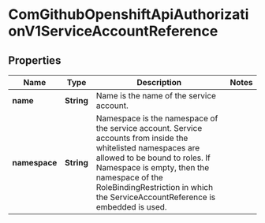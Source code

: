 
# ComGithubOpenshiftApiAuthorizationV1ServiceAccountReference

## Properties
Name | Type | Description | Notes
------------ | ------------- | ------------- | -------------
**name** | **String** | Name is the name of the service account. | 
**namespace** | **String** | Namespace is the namespace of the service account.  Service accounts from inside the whitelisted namespaces are allowed to be bound to roles.  If Namespace is empty, then the namespace of the RoleBindingRestriction in which the ServiceAccountReference is embedded is used. | 



